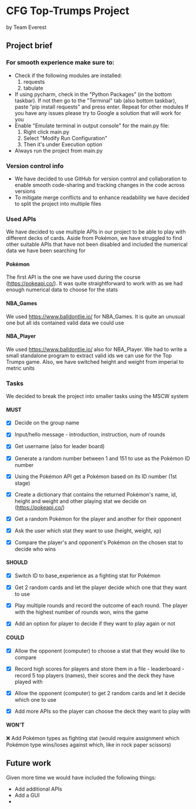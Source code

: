 # CFG Top-Trumps Project
 by Team Everest

## Project brief 

### For smooth experience make sure to:
- Check if the following modules are installed:
  1. requests 
  2. tabulate 
- If using pycharm, check in the "Python Packages" (in the bottom taskbar). If not then go to the "Terminal" tab (also bottom taskbar), paste "pip install requests" and press enter. Repeat for other modules
  If you have any issues please try to Google a solution that will work for you
- Enable "Emulate terminal in output console" for the main.py file:
  1. Right click main.py
  2. Select "Modify Run Configuration" 
  3. Then it's under Execution option
- Always run the project from main.py 

### Version control info
- We have decided to use GitHub for version control and collaboration to enable smooth code-sharing and tracking changes in the code across versions
- To mitigate merge conflicts and to enhance readability we have decided to split the project into multiple files

### Used APIs
We have decided to use multiple APIs in our project to be able to play with different decks of cards. Aside from Pokémon, we have struggled to find other suitable APIs that have not been disabled and included the numerical data we have been searching for
#### Pokémon
The first API is the one we have used during the course (https://pokeapi.co/). It was quite straightforward to work with as we had enough numerical data to choose for the stats
#### NBA_Games
We used https://www.balldontlie.io/ for NBA_Games. It is quite an unusual one but all ids contained valid data we could use
#### NBA_Player
We used https://www.balldontlie.io/ also for NBA_Player. We had to write a small standalone program to extract valid ids we can use for the Top Trumps game. 
Also, we have switched height and weight from imperial to metric units 

### Tasks
We decided to break the project into smaller tasks using the MSCW system

#### MUST

- [x] Decide on the group name
- [x] Input/hello message - introduction, instruction, num of rounds
- [x] Get username (also for leader board)
- [x] Generate a random number between 1 and 151 to use as the Pokémon ID number
- [x] Using the Pokémon API get a Pokémon based on its ID number (1st stage)
- [x] Create a dictionary that contains the returned Pokémon's name, id, height and weight and other playing stat we decide on (https://pokeapi.co/)
- [x] Get a random Pokémon for the player and another for their opponent
- [x] Ask the user which stat they want to use (height, weight, xp)
- [x] Compare the player's and opponent's Pokémon on the chosen stat to decide who wins


#### SHOULD
- [x] Switch ID to base_experience as a fighting stat for Pokémon
- [x] Get 2 random cards and let the player decide which one that they want to use
- [x] Play multiple rounds and record the outcome of each round. The player with the highest number of rounds won, wins the game
- [x] Add an option for player to decide if they want to play again or not


#### COULD
- [x] Allow the opponent (computer) to choose a stat that they would like to compare
- [x] Record high scores for players and store them in a file - leaderboard - record 5 top players (names), their scores and the deck they have played with
- [x] Allow the opponent (computer) to get 2 random cards and let it decide which one to use
- [x] Add more APIs so the player can choose the deck they want to play with 


#### WON'T
❌ Add Pokémon types as fighting stat (would require assignment which Pokémon type wins/loses against which, like in rock paper scissors)

## Future work
Given more time we would have included the following things:
- Add additional APIs
- Add a GUI
- 